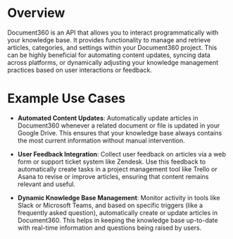 # Overview

Document360 is an API that allows you to interact programmatically with your knowledge base. It provides functionality to manage and retrieve articles, categories, and settings within your Document360 project. This can be highly beneficial for automating content updates, syncing data across platforms, or dynamically adjusting your knowledge management practices based on user interactions or feedback.

# Example Use Cases

- **Automated Content Updates**: Automatically update articles in Document360 whenever a related document or file is updated in your Google Drive. This ensures that your knowledge base always contains the most current information without manual intervention.

- **User Feedback Integration**: Collect user feedback on articles via a web form or support ticket system like Zendesk. Use this feedback to automatically create tasks in a project management tool like Trello or Asana to revise or improve articles, ensuring that content remains relevant and useful.

- **Dynamic Knowledge Base Management**: Monitor activity in tools like Slack or Microsoft Teams, and based on specific triggers (like a frequently asked question), automatically create or update articles in Document360. This helps in keeping the knowledge base up-to-date with real-time information and questions being raised by users.
